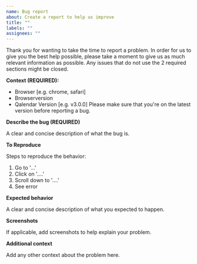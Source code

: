 ```yaml
---
name: Bug report
about: Create a report to help us improve
title: ""
labels: ""
assignees: ""
---
```


Thank you for wanting to take the time to report a problem. In order for us to give you the best
help possible,
please take a moment to give us as much relevant information as possible. Any issues that do not use
the 2 required sections might be closed.

**Context (REQUIRED):**

- Browser [e.g. chrome, safari]
- Browserversion
- Qalendar Version [e.g. v3.0.0] Please make sure that you're on the latest version before reporting
  a bug.

**Describe the bug (REQUIRED)**

A clear and concise description of what the bug is.

**To Reproduce**

Steps to reproduce the behavior:

1. Go to '...'
2. Click on '....'
3. Scroll down to '....'
4. See error

**Expected behavior**

A clear and concise description of what you expected to happen.

**Screenshots**

If applicable, add screenshots to help explain your problem.

**Additional context**

Add any other context about the problem here.
